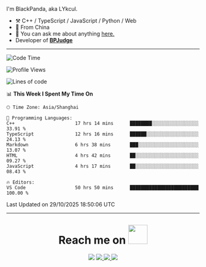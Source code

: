 I'm BlackPanda, aka LYkcul.

-   :hammer_and_pick: C++ / TypeScript / JavaScript / Python / Web
-   :seedling: From China
-   :speech_balloon: You can ask me about anything [here.](https://github.com/LYkcul/LYkcul/issues)
-   Developer of [**BPJudge**](https://github.com/BPJudge)

---

<!--START_SECTION:waka-->
![Code Time](http://img.shields.io/badge/Code%20Time-1%2C294%20hrs%2011%20mins-blue)

![Profile Views](http://img.shields.io/badge/Profile%20Views-8-blue)

![Lines of code](https://img.shields.io/badge/From%20Hello%20World%20I%27ve%20Written-2.6%20million%20lines%20of%20code-blue)

📊 **This Week I Spent My Time On** 

```text
🕑︎ Time Zone: Asia/Shanghai

💬 Programming Languages: 
C++                      17 hrs 14 mins      ████████░░░░░░░░░░░░░░░░░   33.91 % 
TypeScript               12 hrs 16 mins      ██████░░░░░░░░░░░░░░░░░░░   24.13 % 
Markdown                 6 hrs 38 mins       ███░░░░░░░░░░░░░░░░░░░░░░   13.07 % 
HTML                     4 hrs 42 mins       ██░░░░░░░░░░░░░░░░░░░░░░░   09.27 % 
JavaScript               4 hrs 17 mins       ██░░░░░░░░░░░░░░░░░░░░░░░   08.43 % 

🔥 Editors: 
VS Code                  50 hrs 50 mins      █████████████████████████   100.00 % 
```


 Last Updated on 29/10/2025 18:50:06 UTC
<!--END_SECTION:waka-->

---

<h1 align="center" style="margin-top: 30px;">
    Reach me on 
    <img src="https://media.giphy.com/media/mGcNjsfWAjY5AEZNw6/giphy.gif" width="50">
</h1>

<p align="center">
  <a href="mailto:2490665576@qq.com"><img src="https://img.shields.io/badge/mail-%23D14836.svg?&style=for-the-badge&logo=maildotru&logoColor=white" /></a>
  <a href="/img/wechat.png">
    <img src="https://img.shields.io/badge/-Wechat-green?style=for-the-badge&logo=wechat&logoColor=white">
  </a>
  <a href="https://www.luogu.com.cn/user/486799">
    <img src="https://img.shields.io/badge/-luogu-white?style=for-the-badge&logoColor=white">
  </a>
  <a href="https://github.com/LYkcul">
    <img src="https://img.shields.io/badge/-Github-black?style=for-the-badge&logo=github&logoColor=white">
  </a>
</p>
